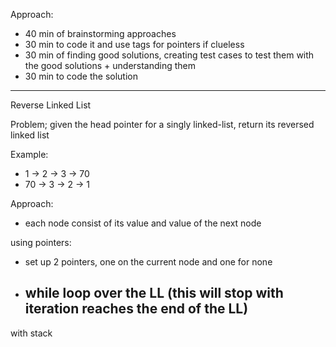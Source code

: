 Approach:
- 40 min of brainstorming approaches
- 30 min to code it and use tags for pointers if clueless
- 30 min of finding good solutions, creating test cases to test them with the good solutions + understanding them
- 30 min to code the solution

--------

Reverse Linked List

Problem; given the head pointer for a singly linked-list, return its reversed linked list

Example:

- 1 -> 2 -> 3 -> 70
- 70 -> 3 -> 2 -> 1

Approach:

- each node consist of its value and value of the next node

using pointers:

- set up 2 pointers, one on the current node and one for none
- while loop over the LL (this will stop with iteration reaches the end of the LL)
    - 

with stack